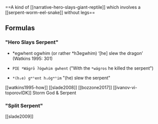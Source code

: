==A kind of [[narrative-hero-slays-giant-reptile]] which involves a [[serpent-worm-eel-snake]] without legs==


## Formulas
### "Hero Slays Serpent"
- *egwhent ogwhim (or rather *h3egwhim) ‘[he] slew the dragon’ (Watkins 1995: 301)

- `PIE *Wágrō ʔógwhim gwhent` ("With the `*wágros` he killed the serpent")
- `*(h₁e) gʷʰent h₁ógʷʰim` "(he) slew the serpent"

[[watkins1995-how]]
[[slade2008]]
[[bozzone2017]]
[[ivanov-vi-toporovIDK]] Storm God & Serpent

### "Split Serpent"
[[slade2009]]
